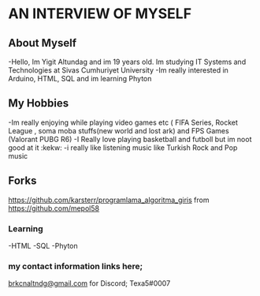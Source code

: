 # AN INTERVIEW OF MYSELF 

## About Myself
-Hello, Im Yigit Altundag and im 19 years old. Im studying IT Systems and Technologies at Sivas Cumhuriyet University
-Im really interested in Arduino, HTML, SQL and im learning Phyton


## My Hobbies
-Im really enjoying while playing video games etc ( FIFA Series, Rocket League , soma moba stuffs(new world and lost ark) and FPS Games (Valorant PUBG R6)
-I Really love playing basketball and futboll but im noot good at it :kekw:
-i really like listening music like Turkish Rock and Pop music

## Forks

https://github.com/karsterr/programlama_algoritma_giris from https://github.com/mepol58

### Learning
-HTML
-SQL
-Phyton

### my contact information links here;
brkcnaltndg@gmail.com
for Discord; Texa5#0007



